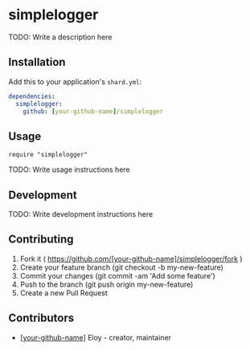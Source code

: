 # simplelogger

TODO: Write a description here

## Installation

Add this to your application's `shard.yml`:

```yaml
dependencies:
  simplelogger:
    github: [your-github-name]/simplelogger
```

## Usage

```crystal
require "simplelogger"
```

TODO: Write usage instructions here

## Development

TODO: Write development instructions here

## Contributing

1. Fork it ( https://github.com/[your-github-name]/simplelogger/fork )
2. Create your feature branch (git checkout -b my-new-feature)
3. Commit your changes (git commit -am 'Add some feature')
4. Push to the branch (git push origin my-new-feature)
5. Create a new Pull Request

## Contributors

- [[your-github-name]](https://github.com/[your-github-name]) Eloy - creator, maintainer
